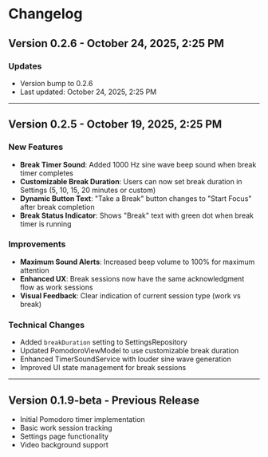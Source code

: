 # Changelog

## Version 0.2.6 - October 24, 2025, 2:25 PM

### Updates
- Version bump to 0.2.6
- Last updated: October 24, 2025, 2:25 PM

---

## Version 0.2.5 - October 19, 2025, 2:25 PM

### New Features
- **Break Timer Sound**: Added 1000 Hz sine wave beep sound when break timer completes
- **Customizable Break Duration**: Users can now set break duration in Settings (5, 10, 15, 20 minutes or custom)
- **Dynamic Button Text**: "Take a Break" button changes to "Start Focus" after break completion
- **Break Status Indicator**: Shows "Break" text with green dot when break timer is running

### Improvements
- **Maximum Sound Alerts**: Increased beep volume to 100% for maximum attention
- **Enhanced UX**: Break sessions now have the same acknowledgment flow as work sessions
- **Visual Feedback**: Clear indication of current session type (work vs break)

### Technical Changes
- Added `breakDuration` setting to SettingsRepository
- Updated PomodoroViewModel to use customizable break duration
- Enhanced TimerSoundService with louder sine wave generation
- Improved UI state management for break sessions

---

## Version 0.1.9-beta - Previous Release
- Initial Pomodoro timer implementation
- Basic work session tracking
- Settings page functionality
- Video background support
